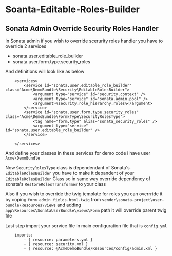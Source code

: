 Soanta-Editable-Roles-Builder
================================

Sonata Admin Override Security Roles Handler
--

In Sonata admin if you wish to override scerurity roles handler you have to override 2 services

 - sonata.user.editable_role_builder
 - sonata.user.form.type.security_roles

And definitions will look like as below


        <services>
            <service id="sonata.user.editable_role_builder" class="Acme\DemoBundle\Security\EditableRolesBuilder">
                <argument type="service" id="security.context" />
                <argument type="service" id="sonata.admin.pool" />
                <argument>%security.role_hierarchy.roles%</argument>
            </service>
            <service id="sonata.user.form.type.security_roles" class="Acme\DemoBundle\Form\Type\SecurityRolesType">
                <tag name="form.type" alias="sonata_security_roles" />
                <argument type="service" id="sonata.user.editable_role_builder" />
            </service>

        </services>

And define your classes in these services for demo code i have user `Acme\DemoBundle`

Now `SecurityRolesType` class is dependendant of Sonata's `EditableRolesBuilder` you have to make it depandent of your `EditableRolesBuilder` Class so in same way override dependency of sonata's `RestoreRolesTransformer` to your class

Also if you wish to override the twig template for roles you can overrride it by coping `form_admin_fields.html.twig` from `vendor\sonata-project\user-bundle\Resources\views` and adding `app\Resources\SonataUserBundle\views\Form` path it will override parent twig file

Last step import your service file in main configuration file that is `config.yml`

        imports:
            - { resource: parameters.yml }
            - { resource: security.yml }
            - { resource: @AcmeDemoBundle/Resources/config/admin.xml }
